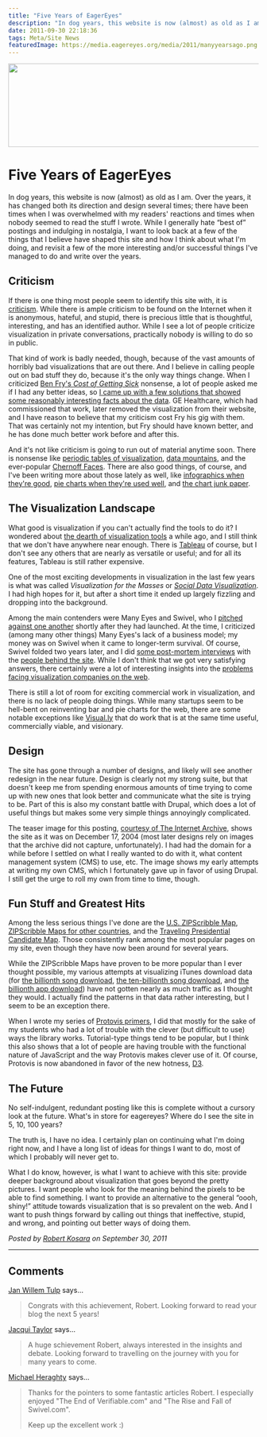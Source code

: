 ```yaml
---
title: "Five Years of EagerEyes"
description: "In dog years, this website is now (almost) as old as I am. Over the years, it has changed both its direction and design several times; there have been times when I was overwhelmed with my readers' reactions and times when nobody seemed to read the stuff I wrote. While I generally hate “best of” postings and indulging in nostalgia, I want to look back at a few of the things that I believe have shaped this site and how I think about what I'm doing, and revisit a few of the more interesting and/or successful things I've managed to do and write over the years."
date: 2011-09-30 22:18:36
tags: Meta/Site News
featuredImage: https://media.eagereyes.org/media/2011/manyyearsago.png
---
```


<p align="center"><img src="https://media.eagereyes.org/media/2011/manyyearsago.png" alt="" width="600" height="168" /></p>

# Five Years of EagerEyes

In dog years, this website is now (almost) as old as I am. Over the years, it has changed both its direction and design several times; there have been times when I was overwhelmed with my readers' reactions and times when nobody seemed to read the stuff I wrote. While I generally hate “best of” postings and indulging in nostalgia, I want to look back at a few of the things that I believe have shaped this site and how I think about what I'm doing, and revisit a few of the more interesting and/or successful things I've managed to do and write over the years.

## Criticism

If there is one thing most people seem to identify this site with, it is <a href="http://eagereyes.org/criticism">criticism</a>. While there is ample criticism to be found on the Internet when it is anonymous, hateful, and stupid, there is precious little that is thoughtful, interesting, and has an identified author. While I see a lot of people criticize visualization in private conversations, practically nobody is willing to do so in public.

That kind of work is badly needed, though, because of the vast amounts of horribly bad visualizations that are out there. And I believe in calling people out on bad stuff they do, because it's the only way things change. When I criticized <a href="http://eagereyes.org/criticism/cost-of-a-sick-chart">Ben Fry's <em>Cost of Getting Sick</em></a> nonsense, a lot of people asked me if I had any better ideas, so <a href="http://eagereyes.org/criticism/curing-a-sick-chart">I came up with a few solutions that showed some reasonably interesting facts about the data</a>. GE Healthcare, which had commissioned that work, later removed the visualization from their website, and I have reason to believe that my criticism cost Fry his gig with them. That was certainly not my intention, but Fry should have known better, and he has done much better work before and after this.

And it's not like criticism is going to run out of material anytime soon. There is nonsense like <a href="http://eagereyes.org/blog/2009/visualization-is-not-periodic.html">periodic tables of visualization</a>, <a href="http://eagereyes.org/criticism/the-visualization-cargo-cult">data mountains</a>, and the ever-popular <a href="http://eagereyes.org/VisCrit/ChernoffFaces.html">Chernoff Faces</a>. There are also good things, of course, and I've been writing more about those lately as well, like <a href="http://eagereyes.org/criticism/fascinating-world-of-good-infographics">infographics when they're good</a>, <a href="http://eagereyes.org/criticism/in-defense-of-pie-charts">pie charts when they're used well</a>, and <a href="http://eagereyes.org/criticism/chart-junk-considered-useful-after-all">the chart junk paper</a>.

## The Visualization Landscape

What good is visualization if you can't actually find the tools to do it? I wondered about <a href="http://eagereyes.org/blog/2009/where-are-the-visualization-tools.html">the dearth of visualization tools</a> a while ago, and I still think that we don't have anywhere near enough. There is <a href="http://tableausoftware.com/">Tableau</a> of course, but I don't see any others that are nearly as versatile or useful; and for all its features, Tableau is still rather expensive.

One of the most exciting developments in visualization in the last few years is what was called <em>Visualization for the Masses</em> or <a href="http://eagereyes.org/blog/panel-social-data-visualization.html"><em>Social Data Visualization</em></a>. I had high hopes for it, but after a short time it ended up largely fizzling and dropping into the background.

Among the main contenders were Many Eyes and Swivel, who I <a href="http://eagereyes.org/VisCrit/Swivel-vs-Many-Eyes.html">pitched against one another</a> shortly after they had launched. At the time, I criticized (among many other things) Many Eyes's lack of a business model; my money was on Swivel when it came to longer-term survival. Of course, Swivel folded two years later, and I did <a href="http://eagereyes.org/criticism/the-rise-and-fall-of-swivel">some post-mortem interviews</a> with the <a href="http://eagereyes.org/criticism/swivel-part-2-solving-a-single-problem">people behind the site</a>. While I don't think that we got very satisfying answers, there certainly were a lot of interesting insights into the <a href="http://eagereyes.org/blog/2010/end-of-verifiable-com">problems facing visualization companies on the web</a>.

There is still a lot of room for exciting commercial work in visualization, and there is no lack of people doing things. While many startups seem to be hell-bent on reinventing bar and pie charts for the web, there are some notable exceptions like <a href="http://eagereyes.org/blog/2011/visually-the-future-of-data-based-infographics">Visual.ly</a> that do work that is at the same time useful, commercially viable, and visionary.

## Design

The site has gone through a number of designs, and likely will see another redesign in the near future. Design is clearly not my strong suite, but that doesn't keep me from spending enormous amounts of time trying to come up with new ones that look better and communicate what the site is trying to be. Part of this is also my constant battle with Drupal, which does a lot of useful things but makes some very simple things annoyingly complicated.

The teaser image for this posting, <a href="http://web.archive.org/web/20041217031803/http://www.eagereyes.org/">courtesy of The Internet Archive</a>, shows the site as it was on December 17, 2004 (most later designs rely on images that the archive did not capture, unfortunately). I had had the domain for a while before I settled on what I really wanted to do with it, what content management system (CMS) to use, etc. The image shows my early attempts at writing my own CMS, which I fortunately gave up in favor of using Drupal. I still get the urge to roll my own from time to time, though.

## Fun Stuff and Greatest Hits

Among the less serious things I've done are the <a href="http://eagereyes.org/Applications/ZIPScribbleMap.html">U.S. ZIPScribble Map</a>, <a href="http://eagereyes.org/Applications/MoreZIPScribbleMaps.html">ZIPScribble Maps for other countries</a>, and the <a href="http://eagereyes.org/Applications/ZIPTPCMap.html">Traveling Presidential Candidate Map</a>. Those consistently rank among the most popular pages on my site, even though they have now been around for several years.

While the ZIPScribble Maps have proven to be more popular than I ever thought possible, my various attempts at visualizing iTunes download data (for <a href="http://eagereyes.org/vis/iTMS.html">the billionth song download</a>, <a href="http://eagereyes.org/applications/itunes-10-billion-song-downloads-visualization">the ten-billionth song download</a>, and <a href="http://eagereyes.org/applications/appstore-billion-apps-live-visualization.html">the billionth app download</a>) have not gotten nearly as much traffic as I thought they would. I actually find the patterns in that data rather interesting, but I seem to be an exception there.

When I wrote my series of <a href="http://eagereyes.org/tutorials/protovis-primer-part-1">Protovis primers</a>, I did that mostly for the sake of my students who had a lot of trouble with the clever (but difficult to use) ways the library works. Tutorial-type things tend to be popular, but I think this also shows that a lot of people are having trouble with the functional nature of JavaScript and the way Protovis makes clever use of it. Of course, Protovis is now abandoned in favor of the new hotness, <a href="http://mbostock.github.com/d3/">D3</a>.

## The Future

No self-indulgent, redundant posting like this is complete without a cursory look at the future. What's in store for eagereyes? Where do I see the site in 5, 10, 100 years?

The truth is, I have no idea. I certainly plan on continuing what I'm doing right now, and I have a long list of ideas for things I want to do, most of which I probably will never get to.

What I do know, however, is what I want to achieve with this site: provide deeper background about visualization that goes beyond the pretty pictures. I want people who look for the meaning behind the pixels to be able to find something. I want to provide an alternative to the general “oooh, shiny!” attitude towards visualization that is so prevalent on the web. And I want to push things forward by calling out things that ineffective, stupid, and wrong, and pointing out better ways of doing them.


_Posted by <a href="/about">Robert Kosara</a> on September 30, 2011_


<aside class="comments">

---
## Comments

<a href="http://www.janwillemtulp.com" rel="nofollow noopener" target="_blank">Jan Willem Tulp</a> says…
>	Congrats with this achievement, Robert. Looking forward to read your blog the next 5 years!

<a href="Http://www.FlyingBinary.com" rel="nofollow noopener" target="_blank">Jacqui Taylor</a> says…
>	A huge schievement Robert, always interested in the insights and debate. Looking forward to travelling on the journey with you for many years to come.

<a href="http://www.userjourneys.com" rel="nofollow noopener" target="_blank">Michael Heraghty</a> says…
>	Thanks for the pointers to some fantastic articles Robert. I especially enjoyed "The End of Verifiable.com" and "The Rise and Fall of Swivel.com".
>	
>	Keep up the excellent work :) 

</aside>

